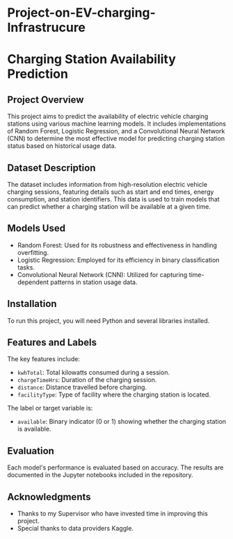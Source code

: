 # Project-on-EV-charging-Infrastrucure
# Charging Station Availability Prediction

## Project Overview
This project aims to predict the availability of electric vehicle charging stations using various machine learning models. It includes implementations of Random Forest, Logistic Regression, and a Convolutional Neural Network (CNN) to determine the most effective model for predicting charging station status based on historical usage data.

## Dataset Description
The dataset includes information from high-resolution electric vehicle charging sessions, featuring details such as start and end times, energy consumption, and station identifiers. This data is used to train models that can predict whether a charging station will be available at a given time.

## Models Used
- Random Forest: Used for its robustness and effectiveness in handling overfitting.
- Logistic Regression: Employed for its efficiency in binary classification tasks.
- Convolutional Neural Network (CNN): Utilized for capturing time-dependent patterns in station usage data.

## Installation
To run this project, you will need Python and several libraries installed. 

## Features and Labels
The key features include:
- `kwhTotal`: Total kilowatts consumed during a session.
- `chargeTimeHrs`: Duration of the charging session.
- `distance`: Distance travelled before charging.
- `facilityType`: Type of facility where the charging station is located.

The label or target variable is:
- `available`: Binary indicator (0 or 1) showing whether the charging station is available.

## Evaluation
Each model's performance is evaluated based on accuracy. The results are documented in the Jupyter notebooks included in the repository.

## Acknowledgments
- Thanks to my Supervisor who have invested time in improving this project.
- Special thanks to data providers Kaggle.
